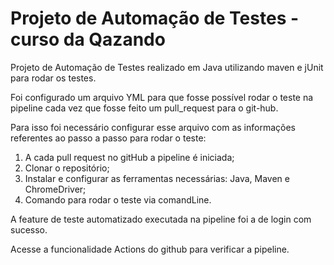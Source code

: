 # Projeto de Automação de Testes - curso da Qazando 

Projeto de Automação de Testes realizado em Java utilizando
maven e jUnit para rodar os testes. 

Foi configurado um arquivo YML para que fosse possível rodar o teste
na pipeline cada vez que fosse feito um pull_request para o git-hub. 

Para isso foi necessário configurar esse arquivo com as informações referentes
ao passo a passo para rodar o teste:

1) A cada pull request no gitHub a pipeline é iniciada;
2) Clonar o repositório;
3) Instalar e configurar as ferramentas necessárias: Java, Maven e ChromeDriver;
4) Comando para rodar o teste via comandLine. 

A feature de teste automatizado executada na pipeline foi a de login com sucesso. 

Acesse a funcionalidade Actions do github para verificar a pipeline. 


